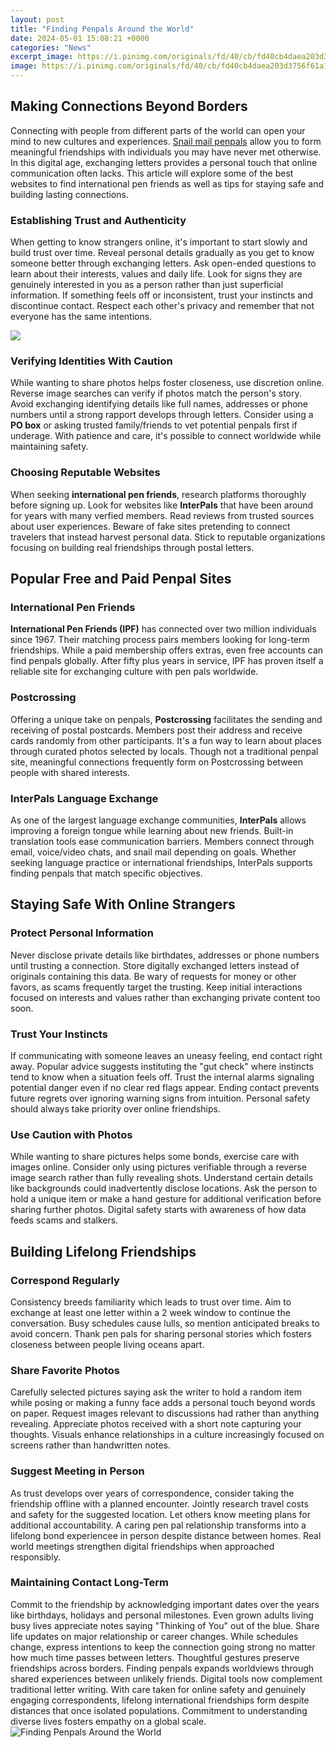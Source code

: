 ```yaml
---
layout: post
title: "Finding Penpals Around the World"
date: 2024-05-01 15:08:21 +0000
categories: "News"
excerpt_image: https://i.pinimg.com/originals/fd/40/cb/fd40cb4daea203d3756f61a1bd565c13.png
image: https://i.pinimg.com/originals/fd/40/cb/fd40cb4daea203d3756f61a1bd565c13.png
---
```


## Making Connections Beyond Borders
Connecting with people from different parts of the world can open your mind to new cultures and experiences. [Snail mail penpals](https://store.fi.io.vn/womens-cowboy-howdy-horse-rider-western-cool-v-neck-t-shirt/women&) allow you to form meaningful friendships with individuals you may have never met otherwise. In this digital age, exchanging letters provides a personal touch that online communication often lacks. This article will explore some of the best websites to find international pen friends as well as tips for staying safe and building lasting connections.
### Establishing Trust and Authenticity
When getting to know strangers online, it's important to start slowly and build trust over time. Reveal personal details gradually as you get to know someone better through exchanging letters. Ask open-ended questions to learn about their interests, values and daily life. Look for signs they are genuinely interested in you as a person rather than just superficial information. If something feels off or inconsistent, trust your instincts and discontinue contact. Respect each other's privacy and remember that not everyone has the same intentions.

![](https://s18670.pcdn.co/wp-content/uploads/pps-800x400.png)
### Verifying Identities With Caution  
While wanting to share photos helps foster closeness, use discretion online. Reverse image searches can verify if photos match the person's story. Avoid exchanging identifying details like full names, addresses or phone numbers until a strong rapport develops through letters. Consider using a **PO box** or asking trusted family/friends to vet potential penpals first if underage. With patience and care, it's possible to connect worldwide while maintaining safety.
### Choosing Reputable Websites 
When seeking  **international pen friends**, research platforms thoroughly before signing up. Look for websites like **InterPals** that have been around for years with many verfied members. Read reviews from trusted sources about user experiences. Beware of fake sites pretending to connect travelers that instead harvest personal data. Stick to reputable organizations focusing on building real friendships through postal letters.
## Popular Free and Paid Penpal Sites
### International Pen Friends 
**International Pen Friends (IPF)** has connected over two million individuals since 1967. Their matching process pairs members looking for long-term friendships. While a paid membership offers extras, even free accounts can find penpals globally. After fifty plus years in service, IPF has proven itself a reliable site for exchanging culture with pen pals worldwide.
### Postcrossing 
Offering a unique take on penpals, **Postcrossing** facilitates the sending and receiving of postal postcards. Members post their address and receive cards randomly from other participants. It's a fun way to learn about places through curated photos selected by locals. Though not a traditional penpal site, meaningful connections frequently form on Postcrossing between people with shared interests.  
### InterPals Language Exchange
As one of the largest language exchange communities, **InterPals** allows improving a foreign tongue while learning about new friends. Built-in translation tools ease communication barriers. Members connect through email, voice/video chats, and snail mail depending on goals. Whether seeking language practice or international friendships, InterPals supports finding penpals that match specific objectives.
## Staying Safe With Online Strangers
### Protect Personal Information
Never disclose private details like birthdates, addresses or phone numbers until trusting a connection. Store digitally exchanged letters instead of originals containing this data. Be wary of requests for money or other favors, as scams frequently target the trusting. Keep initial interactions focused on interests and values rather than exchanging private content too soon.
### Trust Your Instincts  
If communicating with someone leaves an uneasy feeling, end contact right away. Popular advice suggests instituting the "gut check" where instincts tend to know when a situation feels off. Trust the internal alarms signaling potential danger even if no clear red flags appear. Ending contact prevents future regrets over ignoring warning signs from intuition. Personal safety should always take priority over online friendships.
### Use Caution with Photos
While wanting to share pictures helps some bonds, exercise care with images online. Consider only using pictures verifiable through a reverse image search rather than fully revealing shots. Understand certain details like backgrounds could inadvertently disclose locations. Ask the person to hold a unique item or make a hand gesture for additional verification before sharing further photos. Digital safety starts with awareness of how data feeds scams and stalkers.
## Building Lifelong Friendships 
### Correspond Regularly
Consistency breeds familiarity which leads to trust over time. Aim to exchange at least one letter within a 2 week window to continue the conversation. Busy schedules cause lulls, so mention anticipated breaks to avoid concern. Thank pen pals for sharing personal stories which fosters closeness between people living oceans apart.
### Share Favorite Photos
Carefully selected pictures saying ask the writer to hold a random item while posing or making a funny face adds a personal touch beyond words on paper. Request images relevant to discussions had rather than anything revealing. Appreciate photos received with a short note capturing your thoughts. Visuals enhance relationships in a culture increasingly focused on screens rather than handwritten notes.  
### Suggest Meeting in Person
As trust develops over years of correspondence, consider taking the friendship offline with a planned encounter. Jointly research travel costs and safety for the suggested location. Let others know meeting plans for additional accountability. A caring pen pal relationship transforms into a lifelong bond experiencee in person despite distance between homes. Real world meetings strengthen digital friendships when approached responsibly.  
### Maintaining Contact Long-Term
Commit to the friendship by acknowledging important dates over the years like birthdays, holidays and personal milestones. Even grown adults living busy lives appreciate notes saying "Thinking of You" out of the blue. Share life updates on major relationship or career changes. While schedules change, express intentions to keep the connection going strong no matter how much time passes between letters. Thoughtful gestures preserve friendships across borders. 
Finding penpals expands worldviews through shared experiences between unlikely friends. Digital tools now complement traditional letter writing. With care taken for online safety and genuinely engaging correspondents, lifelong international friendships form despite distances that once isolated populations. Commitment to understanding diverse lives fosters empathy on a global scale.
![Finding Penpals Around the World](https://i.pinimg.com/originals/fd/40/cb/fd40cb4daea203d3756f61a1bd565c13.png)